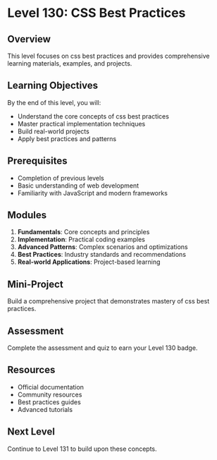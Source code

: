 # Level 130: CSS Best Practices

## Overview
This level focuses on css best practices and provides comprehensive learning materials, examples, and projects.

## Learning Objectives
By the end of this level, you will:
- Understand the core concepts of css best practices
- Master practical implementation techniques
- Build real-world projects
- Apply best practices and patterns

## Prerequisites
- Completion of previous levels
- Basic understanding of web development
- Familiarity with JavaScript and modern frameworks

## Modules
1. **Fundamentals**: Core concepts and principles
2. **Implementation**: Practical coding examples
3. **Advanced Patterns**: Complex scenarios and optimizations
4. **Best Practices**: Industry standards and recommendations
5. **Real-world Applications**: Project-based learning

## Mini-Project
Build a comprehensive project that demonstrates mastery of css best practices.

## Assessment
Complete the assessment and quiz to earn your Level 130 badge.

## Resources
- Official documentation
- Community resources
- Best practices guides
- Advanced tutorials

## Next Level
Continue to Level 131 to build upon these concepts.
